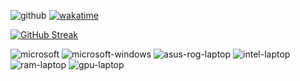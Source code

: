 ![github](https://komarev.com/ghpvc/?username=riemogerz&color=blue&style=flat&label=Views%20This%20Page) 
[![wakatime](https://wakatime.com/badge/user/f9cb6937-57d2-4764-a7f6-6168bbd2bf5c.svg?style=flat)](https://wakatime.com/@f9cb6937-57d2-4764-a7f6-6168bbd2bf5c)


[![GitHub Streak](https://streak-stats.demolab.com?user=riemogerz&theme=black-ice&border_radius=10&locale=id&date_format=j%20M%5B%20Y%5D&fire=DD2727&currStreakNum=DD2727)](https://git.io/streak-stats)

<!-- ![codecademy](https://img.shields.io/badge/Codecademy-FFF0E5?style=for-the-badge&logo=codecademy&logoColor=303347)
![mdn](https://img.shields.io/badge/MDN_Web_Docs-black?style=for-the-badge&logo=mdnwebdocs&logoColor=white)
![bootstrap](https://img.shields.io/badge/Bootstrap-563D7C?style=for-the-badge&logo=bootstrap&logoColor=white)
![docker](https://img.shields.io/badge/Docker-2CA5E0?style=for-the-badge&logo=docker&logoColor=white)
![laravel](https://img.shields.io/badge/Laravel-FF2D20?style=for-the-badge&logo=laravel&logoColor=white)
![node.js](https://img.shields.io/badge/Node.js-339933?style=for-the-badge&logo=nodedotjs&logoColor=white)
![javascript](https://img.shields.io/badge/JavaScript-323330?style=for-the-badge&logo=javascript&logoColor=F7DF1E)
![html](https://img.shields.io/badge/HTML5-E34F26?style=for-the-badge&logo=html5&logoColor=white)
![css](https://img.shields.io/badge/CSS3-1572B6?style=for-the-badge&logo=css3&logoColor=white)
![php](https://img.shields.io/badge/PHP-777BB4?style=for-the-badge&logo=php&logoColor=white)
![git-bash](https://img.shields.io/badge/GIT-E44C30?style=for-the-badge&logo=git&logoColor=white)
![]()

![devianart](https://img.shields.io/badge/DeviantArt-05CC47?style=for-the-badge&logo=deviantart&logoColor=white)
![facebook](https://img.shields.io/badge/Facebook-1877F2?style=for-the-badge&logo=facebook&logoColor=white)
![instagram](https://img.shields.io/badge/Instagram-E4405F?style=for-the-badge&logo=instagram&logoColor=white)
![linkedin](https://img.shields.io/badge/LinkedIn-0077B5?style=for-the-badge&logo=linkedin&logoColor=white)
![gitlab](https://img.shields.io/badge/GitLab-330F63?style=for-the-badge&logo=gitlab&logoColor=white)
![]()

![microsoft-office](https://img.shields.io/badge/Microsoft_Office-D83B01?style=for-the-badge&logo=microsoft-office&logoColor=white)
![photoshop](https://img.shields.io/badge/Adobe%20Photoshop-31A8FF?style=for-the-badge&logo=Adobe%20Photoshop&logoColor=black)
![notepad++](https://img.shields.io/badge/Notepad++-90E59A.svg?style=for-the-badge&logo=notepad%2B%2B&logoColor=black)
![vscode](https://img.shields.io/badge/Visual_Studio_Code-0078D4?style=for-the-badge&logo=visual%20studio%20code&logoColor=white)
![discord](https://img.shields.io/badge/Discord-5865F2?style=for-the-badge&logo=discord&logoColor=white)
![google-meet](https://img.shields.io/badge/Google%20Meet-00897B?style=for-the-badge&logo=google-meet&logoColor=white)
![zoom](https://img.shields.io/badge/Zoom-2D8CFF?style=for-the-badge&logo=zoom&logoColor=white)
![firefox](https://img.shields.io/badge/Firefox_Browser-FF7139?style=for-the-badge&logo=Firefox-Browser&logoColor=white)
![chrome](https://img.shields.io/badge/Google_chrome-4285F4?style=for-the-badge&logo=Google-chrome&logoColor=white)
![]() -->

![microsoft](https://img.shields.io/badge/Microsoft-666666?style=for-the-badge&logo=microsoft&logoColor=white)
![microsoft-windows](https://img.shields.io/badge/Windows-0078D6?style=for-the-badge&logo=windows&logoColor=white)
![asus-rog-laptop](https://img.shields.io/badge/asus%20rog%20strix-000000?style=for-the-badge&logo=asus&logoColor=white)
![intel-laptop](https://img.shields.io/badge/Intel%20Core_i7_7th-0071C5?style=for-the-badge&logo=intel&logoColor=white)
![ram-laptop](https://img.shields.io/badge/ram-16GB-blue?style=for-the-badge&logoColor=white)
![gpu-laptop](https://img.shields.io/badge/NVIDIA-GTX1050Ti-76B900?style=for-the-badge&logo=nvidia&logoColor=white)


<!-- ![language](https://github-readme-stats.vercel.app/api/top-langs/?username=riemogerz) -->

<!-- ![graph](https://activity-graph.herokuapp.com/graph?username=riemogerz&theme=minimal) -->

<!-- ![summary](https://github-profile-summary-cards.vercel.app/api/cards/profile-details?username=riemogerz&theme=vue) -->

<!-- ![stat](https://github-readme-stats.vercel.app/api?username=riemogerz) -->

<!-- ![hitsCounter](https://hits.seeyoufarm.com/api/count/incr/badge.svg?url=https%3A%2F%2Fgithub.com%2Friemogerz1212%2Fhit-counter) -->

<!-- ![trophy](https://github-profile-trophy.vercel.app/?username=riemogerz) -->
